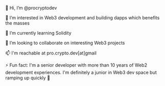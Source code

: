👋 Hi, I’m @procryptodev

👀 I’m interested in Web3 development and building dapps which benefits the masses

🌱 I’m currently learning Solidity

💞️ I’m looking to collaborate on interesting Web3 projects

📫 I'm reachable at pro.crypto.dev[at]gmail

⚡ Fun fact: I'm a senior developer with more than 10 years of Web2 development experiences. I'm definitely a junior in Web3 dev space but ramping up quickly 🚀

<!---
procryptodev/procryptodev is a ✨ special ✨ repository because its `README.md` (this file) appears on your GitHub profile.
You can click the Preview link to take a look at your changes.
--->
